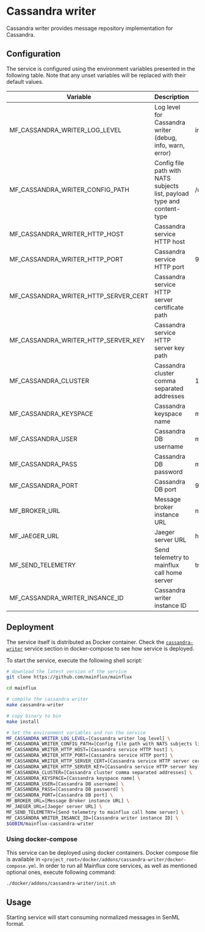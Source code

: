 # Cassandra writer

Cassandra writer provides message repository implementation for Cassandra.

## Configuration

The service is configured using the environment variables presented in the
following table. Note that any unset variables will be replaced with their
default values.

| Variable                             | Description                                                             | Default                        |
| ------------------------------------ | ----------------------------------------------------------------------- | ------------------------------ |
| MF_CASSANDRA_WRITER_LOG_LEVEL        | Log level for Cassandra writer (debug, info, warn, error)               | info                           |
| MF_CASSANDRA_WRITER_CONFIG_PATH      | Config file path with NATS subjects list, payload type and content-type | /config.toml                   |
| MF_CASSANDRA_WRITER_HTTP_HOST        | Cassandra service HTTP host                                             |                                |
| MF_CASSANDRA_WRITER_HTTP_PORT        | Cassandra service HTTP port                                             | 9004                           |
| MF_CASSANDRA_WRITER_HTTP_SERVER_CERT | Cassandra service HTTP server certificate path                          |                                |
| MF_CASSANDRA_WRITER_HTTP_SERVER_KEY  | Cassandra service HTTP server key path                                  |                                |
| MF_CASSANDRA_CLUSTER                 | Cassandra cluster comma separated addresses                             | 127.0.0.1                      |
| MF_CASSANDRA_KEYSPACE                | Cassandra keyspace name                                                 | mainflux                       |
| MF_CASSANDRA_USER                    | Cassandra DB username                                                   | mainflux                       |
| MF_CASSANDRA_PASS                    | Cassandra DB password                                                   | mainflux                       |
| MF_CASSANDRA_PORT                    | Cassandra DB port                                                       | 9042                           |
| MF_BROKER_URL                        | Message broker instance URL                                             | nats://localhost:4222          |
| MF_JAEGER_URL                        | Jaeger server URL                                                       | http://jaeger:14268/api/traces |
| MF_SEND_TELEMETRY                    | Send telemetry to mainflux call home server                             | true                           |
| MF_CASSANDRA_WRITER_INSANCE_ID       | Cassandra writer instance ID                                            |                                |

## Deployment

The service itself is distributed as Docker container. Check the [`cassandra-writer`](https://github.com/mainflux/mainflux/blob/master/docker/addons/cassandra-writer/docker-compose.yml#L30-L49) service section in docker-compose to see how service is deployed.

To start the service, execute the following shell script:

```bash
# download the latest version of the service
git clone https://github.com/mainflux/mainflux

cd mainflux

# compile the cassandra writer
make cassandra-writer

# copy binary to bin
make install

# Set the environment variables and run the service
MF_CASSANDRA_WRITER_LOG_LEVEL=[Cassandra writer log level] \
MF_CASSANDRA_WRITER_CONFIG_PATH=[Config file path with NATS subjects list, payload type and content-type] \
MF_CASSANDRA_WRITER_HTTP_HOST=[Cassandra service HTTP host] \
MF_CASSANDRA_WRITER_HTTP_PORT=[Cassandra service HTTP port] \
MF_CASSANDRA_WRITER_HTTP_SERVER_CERT=[Cassandra service HTTP server cert] \
MF_CASSANDRA_WRITER_HTTP_SERVER_KEY=[Cassandra service HTTP server key] \
MF_CASSANDRA_CLUSTER=[Cassandra cluster comma separated addresses] \
MF_CASSANDRA_KEYSPACE=[Cassandra keyspace name] \
MF_CASSANDRA_USER=[Cassandra DB username] \
MF_CASSANDRA_PASS=[Cassandra DB password] \
MF_CASSANDRA_PORT=[Cassandra DB port] \
MF_BROKER_URL=[Message Broker instance URL] \
MF_JAEGER_URL=[Jaeger server URL] \
MF_SEND_TELEMETRY=[Send telemetry to mainflux call home server] \
MF_CASSANDRA_WRITER_INSANCE_ID=[Cassandra writer instance ID] \
$GOBIN/mainflux-cassandra-writer
```

### Using docker-compose

This service can be deployed using docker containers. Docker compose file is
available in `<project_root>/docker/addons/cassandra-writer/docker-compose.yml`.
In order to run all Mainflux core services, as well as mentioned optional ones,
execute following command:

```bash
./docker/addons/cassandra-writer/init.sh
```

## Usage

Starting service will start consuming normalized messages in SenML format.

[doc]: https://docs.mainflux.io

